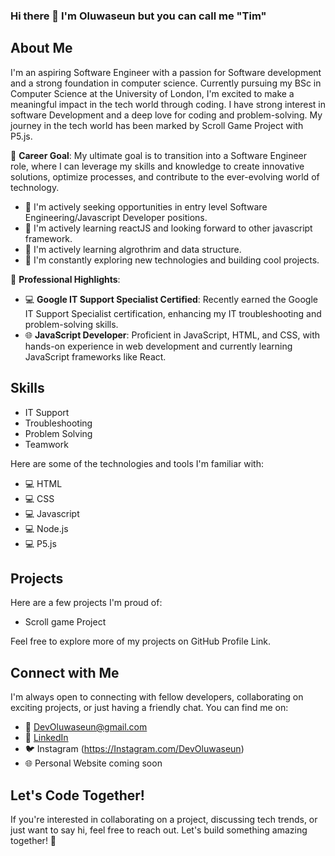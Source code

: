 ### Hi there 👋  I'm Oluwaseun but you can call me "Tim"


## About Me

I'm an aspiring Software Engineer with a passion for Software development and a strong foundation in computer science. Currently pursuing my BSc in Computer Science at the University of London, I'm excited to make a meaningful impact in the tech world through coding.
I have strong interest in software Development and a deep love for coding and problem-solving. My journey in the tech world has been marked by Scroll Game Project with P5.js. 


🚀 **Career Goal**:
My ultimate goal is to transition into a Software Engineer role, where I can leverage my skills and knowledge to create innovative solutions, optimize processes, and contribute to the ever-evolving world of technology.


- 💼 I'm actively seeking opportunities in entry level Software Engineering/Javascript Developer positions.
- 🌱 I'm actively learning reactJS and looking forward to other javascript framework.
- 🌱 I'm actively learning algrothrim and data structure.
- 🔭 I'm constantly exploring new technologies and building cool projects.

🌟 **Professional Highlights**:
- 💻 **Google IT Support Specialist Certified**: Recently earned the Google IT Support Specialist certification, enhancing my IT troubleshooting and problem-solving skills.
- 🌐 **JavaScript Developer**: Proficient in JavaScript, HTML, and CSS, with hands-on experience in web development and currently learning JavaScript frameworks like React.

## Skills
- IT Support
- Troubleshooting
- Problem Solving
- Teamwork


Here are some of the technologies and tools I'm familiar with:

- 💻 HTML
- 💻 CSS
- 💻 Javascript
- 💻 Node.js
- 💻 P5.js


## Projects

Here are a few projects I'm proud of:

- Scroll game Project



Feel free to explore more of my projects on GitHub Profile Link.

## Connect with Me

I'm always open to connecting with fellow developers, collaborating on exciting projects, or just having a friendly chat. You can find me on:

- 📧 DevOluwaseun@gmail.com
- 💼 [LinkedIn](https://www.linkedin.com/in/yourprofile/)
- 🐦 Instagram (https://Instagram.com/DevOluwaseun)
- 🌐 Personal Website coming soon

## Let's Code Together!

If you're interested in collaborating on a project, discussing tech trends, or just want to say hi, feel free to reach out. Let's build something amazing together! 🌟


